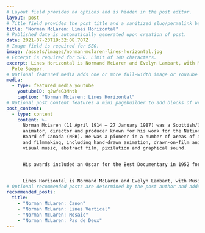 ```yaml
---
# Layout field provides no options and is hidden in the post editor.
layout: post
# Title field provides the post title and a sanitized slug/permalink based on the title content. !!! Use a descriptive title and then do not change it !!!
title: "Norman McLaren: Lines Horizontal"
# Published date is automatically generated upon creation of post.
date: 2021-07-23T19:32:08.707Z
# Image field is required for SEO.
image: /assets/images/norman-mclaren-lines-horizontal.jpg
# Excerpt is required for SEO. Limit of 140 characters.
excerpt: Lines Horizontal is Normand McLaren and Evelyn Lambart, with Music by
  Pete Seeger.
# Optional featured media adds one or more full-width image or YouTube embeds to the top of the post.
media:
  - type: featured_media_youtube
    youtubeID: qJwfeG3Mntk
    caption: "Norman McLaren: Lines Horizontal"
# Optional post content features a mini pagebuilder to add blocks of written content, images, and YouTube embeds to the post. Recommended at least one instance of WYSIWYG block.
post_content:
  - type: content
    content: >-
      Norman McLaren (11 April 1914 – 27 January 1987) was a Scottish/Canadian
      animator, director and producer known for his work for the National Film
      Board of Canada (NFB). He was a pioneer in a number of areas of animation
      and filmmaking, including hand-drawn animation, drawn-on-film animation,
      visual music, abstract film, pixilation and graphical sound.


      His awards included an Oscar for the Best Documentary in 1952 for Neighbours, a Silver Bear for best short documentary at the 1956 Berlin International Film Festival Rythmetic and a 1969 BAFTA Award for Best Animated Film for Pas de deux.


      Lines Horizontal is Normand McLaren and Evelyn Lambart, with Music by Pete Seeger.
# Optional recommended posts are determined by the post author and added here. This is good for SEO and internal linking.
recommended_posts:
  title:
    - "Norman McLaren: Canon"
    - "Norman McLaren: Lines Vertical"
    - "Norman McLaren: Mosaic"
    - "Norman McLaren: Pas de Deux"
---
```

